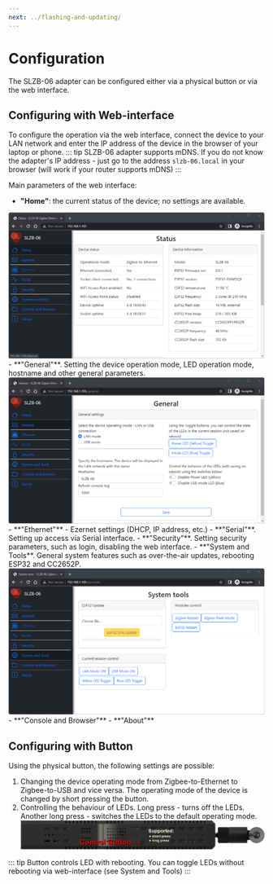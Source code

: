 ```yaml
---
next: ../flashing-and-updating/
---
```


# Configuration

The SLZB-06 adapter can be configured either via a physical button or via the web interface.

## Configuring with Web-interface
To configure the operation via the web interface, connect the device to your LAN network and enter the IP address of the device in the browser of your laptop or phone. 
::: tip
SLZB-06 adapter supports mDNS. If you do not know the adapter's IP address - just go to the address `slzb-06.local` in your browser (will work if your router supports mDNS)
:::  

Main parameters of the web interface:
- **"Home"**: the current status of the device; no settings are available.
<img src="../../images/fw/root.png" title="SLZB-06 Firmware - Home" class="img-fluid" />
- **"General"**. Setting the device operation mode, LED operation mode, hostname and other general parameters.
<img src="../../images/fw/general.png" title="SLZB-06 Firmware - General" class="img-fluid" />
- **"Ethernet"** - Ezernet settings (DHCP, IP address, etc.)
- **"Serial"**. Setting up access via Serial interface.
- **"Security"**. Setting security parameters, such as login, disabling the web interface.
- **"System and Tools**. General system features such as over-the-air updates, rebooting ESP32 and CC2652P.
<img src="../../images/fw/systemtools.png" title="SLZB-06 Firmware - System and Tools" class="img-fluid" />
- **"Console and Browser"**
- **"About"**

## Configuring with Button
Using the physical button, the following settings are possible:
1. Changing the device operating mode from Zigbee-to-Ethernet to Zigbee-to-USB and vice versa. The operating mode of the device is changed by short pressing the button.
2. Controlling the behaviour of LEDs. Long press - turns off the LEDs. Another long press - switches the LEDs to the default operating mode. 
<img src="../../images/config/controlbutton.png" title="SLZB-06 Config - Control Button" class="img-fluid" /><br>  

::: tip
Button controls LED with rebooting. You can toggle LEDs without rebooting via web-interface (see System and Tools)
:::